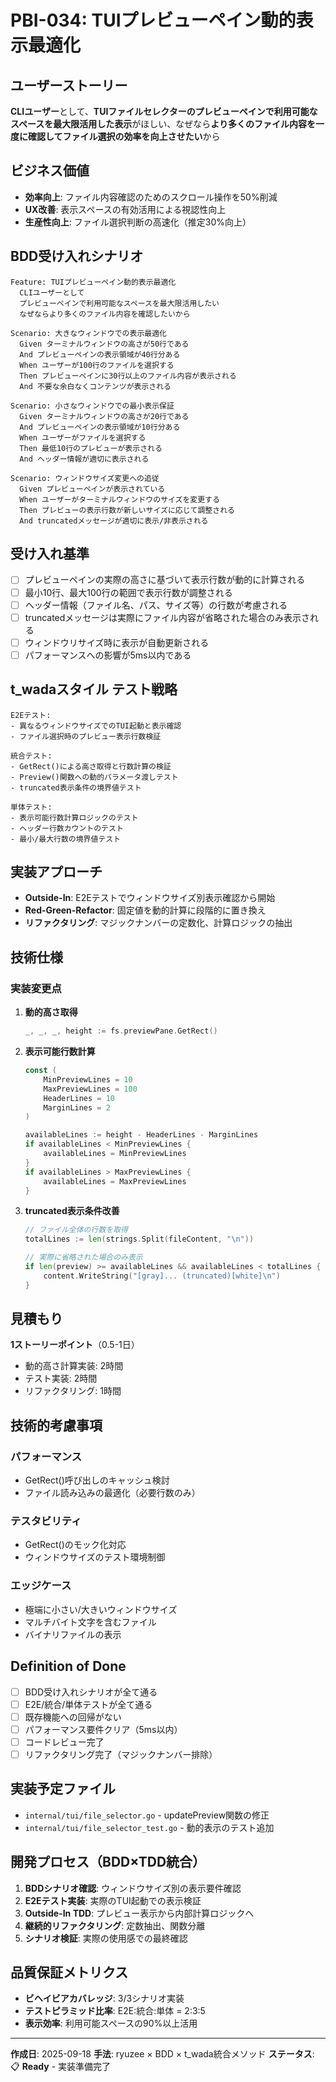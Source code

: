 # PBI-034: TUIプレビューペイン動的表示最適化

## ユーザーストーリー
**CLIユーザー**として、**TUIファイルセレクターのプレビューペインで利用可能なスペースを最大限活用した表示**がほしい、なぜなら**より多くのファイル内容を一度に確認してファイル選択の効率を向上させたい**から

## ビジネス価値
- **効率向上**: ファイル内容確認のためのスクロール操作を50%削減
- **UX改善**: 表示スペースの有効活用による視認性向上
- **生産性向上**: ファイル選択判断の高速化（推定30%向上）

## BDD受け入れシナリオ

```gherkin
Feature: TUIプレビューペイン動的表示最適化
  CLIユーザーとして
  プレビューペインで利用可能なスペースを最大限活用したい
  なぜならより多くのファイル内容を確認したいから

Scenario: 大きなウィンドウでの表示最適化
  Given ターミナルウィンドウの高さが50行である
  And プレビューペインの表示領域が40行分ある
  When ユーザーが100行のファイルを選択する
  Then プレビューペインに30行以上のファイル内容が表示される
  And 不要な余白なくコンテンツが表示される

Scenario: 小さなウィンドウでの最小表示保証
  Given ターミナルウィンドウの高さが20行である
  And プレビューペインの表示領域が10行分ある
  When ユーザーがファイルを選択する
  Then 最低10行のプレビューが表示される
  And ヘッダー情報が適切に表示される

Scenario: ウィンドウサイズ変更への追従
  Given プレビューペインが表示されている
  When ユーザーがターミナルウィンドウのサイズを変更する
  Then プレビューの表示行数が新しいサイズに応じて調整される
  And truncatedメッセージが適切に表示/非表示される
```

## 受け入れ基準
- [ ] プレビューペインの実際の高さに基づいて表示行数が動的に計算される
- [ ] 最小10行、最大100行の範囲で表示行数が調整される
- [ ] ヘッダー情報（ファイル名、パス、サイズ等）の行数が考慮される
- [ ] truncatedメッセージは実際にファイル内容が省略された場合のみ表示される
- [ ] ウィンドウリサイズ時に表示が自動更新される
- [ ] パフォーマンスへの影響が5ms以内である

## t_wadaスタイル テスト戦略

```
E2Eテスト:
- 異なるウィンドウサイズでのTUI起動と表示確認
- ファイル選択時のプレビュー表示行数検証

統合テスト:
- GetRect()による高さ取得と行数計算の検証
- Preview()関数への動的パラメータ渡しテスト
- truncated表示条件の境界値テスト

単体テスト:
- 表示可能行数計算ロジックのテスト
- ヘッダー行数カウントのテスト
- 最小/最大行数の境界値テスト
```

## 実装アプローチ
- **Outside-In**: E2Eテストでウィンドウサイズ別表示確認から開始
- **Red-Green-Refactor**: 固定値を動的計算に段階的に置き換え
- **リファクタリング**: マジックナンバーの定数化、計算ロジックの抽出

## 技術仕様

### 実装変更点
1. **動的高さ取得**
   ```go
   _, _, _, height := fs.previewPane.GetRect()
   ```

2. **表示可能行数計算**
   ```go
   const (
       MinPreviewLines = 10
       MaxPreviewLines = 100
       HeaderLines = 10
       MarginLines = 2
   )

   availableLines := height - HeaderLines - MarginLines
   if availableLines < MinPreviewLines {
       availableLines = MinPreviewLines
   }
   if availableLines > MaxPreviewLines {
       availableLines = MaxPreviewLines
   }
   ```

3. **truncated表示条件改善**
   ```go
   // ファイル全体の行数を取得
   totalLines := len(strings.Split(fileContent, "\n"))

   // 実際に省略された場合のみ表示
   if len(preview) >= availableLines && availableLines < totalLines {
       content.WriteString("[gray]... (truncated)[white]\n")
   }
   ```

## 見積もり
**1ストーリーポイント**（0.5-1日）
- 動的高さ計算実装: 2時間
- テスト実装: 2時間
- リファクタリング: 1時間

## 技術的考慮事項

### パフォーマンス
- GetRect()呼び出しのキャッシュ検討
- ファイル読み込みの最適化（必要行数のみ）

### テスタビリティ
- GetRect()のモック化対応
- ウィンドウサイズのテスト環境制御

### エッジケース
- 極端に小さい/大きいウィンドウサイズ
- マルチバイト文字を含むファイル
- バイナリファイルの表示

## Definition of Done
- [ ] BDD受け入れシナリオが全て通る
- [ ] E2E/統合/単体テストが全て通る
- [ ] 既存機能への回帰がない
- [ ] パフォーマンス要件クリア（5ms以内）
- [ ] コードレビュー完了
- [ ] リファクタリング完了（マジックナンバー排除）

## 実装予定ファイル
- `internal/tui/file_selector.go` - updatePreview関数の修正
- `internal/tui/file_selector_test.go` - 動的表示のテスト追加

## 開発プロセス（BDD×TDD統合）
1. **BDDシナリオ確認**: ウィンドウサイズ別の表示要件確認
2. **E2Eテスト実装**: 実際のTUI起動での表示検証
3. **Outside-In TDD**: プレビュー表示から内部計算ロジックへ
4. **継続的リファクタリング**: 定数抽出、関数分離
5. **シナリオ検証**: 実際の使用感での最終確認

## 品質保証メトリクス
- **ビヘイビアカバレッジ**: 3/3シナリオ実装
- **テストピラミッド比率**: E2E:統合:単体 = 2:3:5
- **表示効率**: 利用可能スペースの90%以上活用

---

**作成日**: 2025-09-18
**手法**: ryuzee × BDD × t_wada統合メソッド
**ステータス**: 📋 **Ready** - 実装準備完了